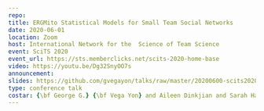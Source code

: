 ```yaml
---
repo: 
title: ERGMito Statistical Models for Small Team Social Networks
date: 2020-06-01
location: Zoom
host: International Network for the  Science of Team Science
event: SciTS 2020
event_url: https://sts.memberclicks.net/scits-2020-home-base
video: https://youtu.be/Dg32SnyOO7s
announcement: 
slides: https://github.com/gvegayon/talks/raw/master/20200600-scits2020/slides.pdf
type: conference talk
costar: {\bf George G.} {\bf Vega Yon} and Aileen Dinkjian and Sarah Hamm-Alvarez and Kayla de la Haye
---
```


